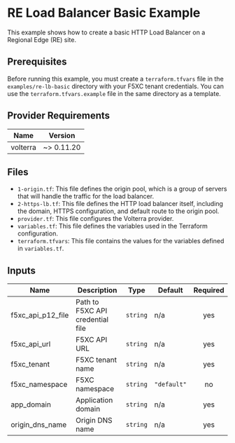 # RE Load Balancer Basic Example

This example shows how to create a basic HTTP Load Balancer on a Regional Edge (RE) site.

## Prerequisites

Before running this example, you must create a `terraform.tfvars` file in the `examples/re-lb-basic` directory with your F5XC tenant credentials. You can use the `terraform.tfvars.example` file in the same directory as a template.

## Provider Requirements

| Name | Version |
|------|---------|
| volterra | ~> 0.11.20 |

## Files

*   `1-origin.tf`: This file defines the origin pool, which is a group of servers that will handle the traffic for the load balancer.
*   `2-https-lb.tf`: This file defines the HTTP load balancer itself, including the domain, HTTPS configuration, and default route to the origin pool.
*   `provider.tf`: This file configures the Volterra provider.
*   `variables.tf`: This file defines the variables used in the Terraform configuration.
*   `terraform.tfvars`: This file contains the values for the variables defined in `variables.tf`.

## Inputs

| Name | Description | Type | Default | Required |
|------|-------------|------|---------|:--------:|
| f5xc_api_p12_file | Path to F5XC API credential file | `string` | n/a | yes |
| f5xc_api_url | F5XC API URL | `string` | n/a | yes |
| f5xc_tenant | F5XC tenant name | `string` | n/a | yes |
| f5xc_namespace | F5XC namespace | `string` | `"default"` | no |
| app_domain | Application domain | `string` | n/a | yes |
| origin_dns_name | Origin DNS name | `string` | n/a | yes |
